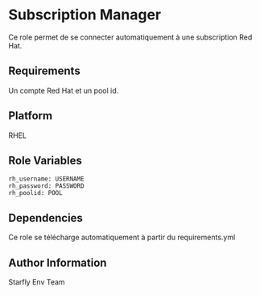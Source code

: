 Subscription Manager
====================

Ce role permet de se connecter automatiquement à une subscription Red Hat.

Requirements
------------

Un compte Red Hat et un pool id.

Platform
--------

RHEL

Role Variables
--------------

<pre><code>rh_username: USERNAME
rh_password: PASSWORD
rh_poolid: POOL
</code></pre>

Dependencies
------------

Ce role se télécharge automatiquement à partir du requirements.yml


Author Information
------------------

Starfly Env Team

